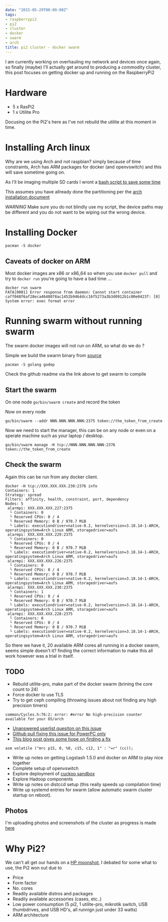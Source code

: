 ```yaml
---
date: "2015-05-29T00:00:00Z"
tags:
- raspberrypi2
- pi2
- cluster
- docker
- swarm
- arch
title: pi2 cluster - docker swarm
---
```


I am currently working on overhauling my network and devices once again, so finally (maybe) I'll actually get around to producing a commodity cluster, this post focuses on getting docker up and running on the RaspberryPi2

# Hardware

* 5 x RasPi2 
* 1 x Utilite Pro

Docusing on the Pi2's here as I've not rebuild the utilite at this moment in time.

# Installing Arch linux

Why are we using Arch and not raspbian? simply because of time constraints, Arch has ARM packages for docker (and openvswitch) and this will save sometime going on.

As I'll be imaging multiple SD cards I wront a [bash script to save some time](https://gist.githubusercontent.com/Oneiroi/405834baecb5c732c982/raw/6243d812d0802a224c65e4e2a91fd246769cbb3e/rpi2_cluster_prep_sdcard.sh)

This assumes you have allready done the partitioning per the [arch installation document](https://archlinuxarm.org/platforms/armv7/broadcom/raspberry-pi-2)

*WARNING* Make sure you do not blindly use my script, the device paths may be different and you do not want to be wiping out the wrong device.

# Installing Docker

`pacman -S docker`

## Caveats of docker on ARM

Most docker images are x86 or x86_64 so when you use `docker pull` and try to `docker run` you're going to have a bad time ...

```
docker run swarm
FATA[0001] Error response from daemon: Cannot start container caff048f6af28eca4648078ac1452b9464dcc16f5273a3b3d0912b1c00e0423f: [8] System error: exec format error
```

# Running swarm without running swarm

The swarm docker images will not run on ARM, so what do we do ? 

Simple we build the swarm binary from [source](https://github.com/docker/swarm)

`pacman -S golang godep`

Check the github readme via the link above to get swarm to compile 

## Start the swarm

On one node `go/bin/swarm create` and record the token

Now on every node

```
go/bin/swarm --addr NNN.NNN.NNN.NNN:2375 token://the_token_from_create
```

Now we need to start the manager, this can be on any node or even on a sperate machine such as your laptop / desktop.

```
go/bin/swarm manage -H tcp://NNN.NNN.NNN.NNN:2376 token://the_token_from_create
```

## Check the swarm

Again this can be run from any docker client.

```
docker -H tcp://XXX.XXX.XXX.230:2376 info
Containers: 1
Strategy: spread
Filters: affinity, health, constraint, port, dependency
Nodes: 5
 alarmpi: XXX.XXX.XXX.227:2375
  └ Containers: 0
  └ Reserved CPUs: 0 / 4
  └ Reserved Memory: 0 B / 970.7 MiB
  └ Labels: executiondriver=native-0.2, kernelversion=3.18.14-1-ARCH, operatingsystem=Arch Linux ARM, storagedriver=aufs
 alarmpi: XXX.XXX.XXX.229:2375
  └ Containers: 0
  └ Reserved CPUs: 0 / 4
  └ Reserved Memory: 0 B / 970.7 MiB
  └ Labels: executiondriver=native-0.2, kernelversion=3.18.14-1-ARCH, operatingsystem=Arch Linux ARM, storagedriver=aufs
 alarmpi: XXX.XXX.XXX.226:2375
  └ Containers: 0
  └ Reserved CPUs: 0 / 4
  └ Reserved Memory: 0 B / 970.7 MiB
  └ Labels: executiondriver=native-0.2, kernelversion=3.18.14-1-ARCH, operatingsystem=Arch Linux ARM, storagedriver=aufs
 alarmpi: XXX.XXX.XXX.230:2375
  └ Containers: 1
  └ Reserved CPUs: 0 / 4
  └ Reserved Memory: 0 B / 970.7 MiB
  └ Labels: executiondriver=native-0.2, kernelversion=3.18.14-1-ARCH, operatingsystem=Arch Linux ARM, storagedriver=aufs
 alarmpi: XXX.XXX.XXX.228:2375
  └ Containers: 0
  └ Reserved CPUs: 0 / 4
  └ Reserved Memory: 0 B / 970.7 MiB
  └ Labels: executiondriver=native-0.2, kernelversion=3.18.14-1-ARCH, operatingsystem=Arch Linux ARM, storagedriver=aufs
```

So there we have it, 20 available ARM cores all running in a docker swarm, seems simple doesn't it? finding the correct information to make this all work however was a trial in itself.

## TODO

* Rebuild utilite-pro, make part of the docker swarm (brining the core count to 24)
* Force docker to use TLS
* Try to get ceph compiling (throwing issues about not finding any high precision timers)

```
common/Cycles.h:76:2: error: #error No high-precision counter available for your OS/arch
```

* [Unanswered userlist quesiton on this issue](https://lists.ceph.com/pipermail/ceph-users-ceph.com/2015-January/045880.html)
* [Github pull fixing this issue for PowerPC only](https://github.com/ceph/ceph/pull/4507)
* [This blog post gives some hope on finding a fix](https://blog.regehr.org/archives/794)

```
asm volatile ("mrc p15, 0, %0, c15, c12, 1" : "=r" (cc));
```

* Write up notes on getting Logstash 1.5.0 and docker on ARM to play nice together
* Complete setup of openvswitch 
* Explore deployment of [cuckoo sandbox](https://www.cuckoosandbox.org/)
* Explore Hadoop components
* Write up notes on distccd setup (this really speeds up compilation time)
* Write up systemd entries for swarm (allow automatic swarm cluster startup on reboot).

## Photos

I'm uploading photos and screenshots of the cluster as progress is made [here](https://photos.google.com/album/AF1QipOi6l8z-eGgjpFUuoij80-48SCruDvi2k9FgIMY)

# Why Pi2?

We can't all get our hands on a [HP moonshot](https://www8.hp.com/uk/en/products/servers/moonshot/), I debated for some what to use, the Pi2 won out due to 

* Price
* Form factor
* No. cores
* Readily available distros and packages
* Readily available accessories (cases, etc..)
* Low power consumption (5 pi2, 1 utilite-pro, mikrotik switch, USB thumbdrives, and USB HD's, all runnign just under 33 watts)
* ARM architecture

